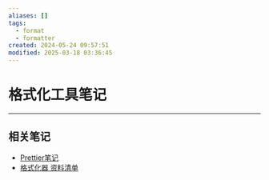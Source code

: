 ```yaml
---
aliases: []
tags:
  - format
  - formatter
created: 2024-05-24 09:57:51
modified: 2025-03-18 03:36:45
---
```


# 格式化工具笔记

---

## 相关笔记

* [Prettier笔记](Prettier_Note.md)
* [格式化器 资料清单](Formatter_Material.md)
